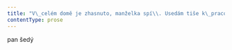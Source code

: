 ```yaml
---
title: "V\_celém domě je zhasnuto, manželka spí\\. Usedám tiše k\_pracovnímu stolu a\_na okraj čistého papíru zapisuji drobným písmem poznámku: „Preempce se dá nejobecněji definovat jako jednání, kterým se snažíme předejít uskutečnění nějaké hrozby\\.“ List papíru zastrčím do náprsní kapsy saka\\. Bude bezpečnější, pokud budu pracovat bez poznámek\\. Je to pro mne velmi nepohodlné, ale měl bych se obejít bez písemné přípravy\\. Poté co jsem zjistil, že švagr představuje zcela jasnou hrozbu, pokouším se analyzovat svoje možnosti pro preemptivní opatření\\. Pokud bych zvažoval své schopnosti a\_přednosti v\_nebezpečných a\_ohrožujících situacích, mou nejúčinnější zbraní je schopnost analýzy\\. Mám zjednodušeně řečeno předpoklady pro audit situace, vyhodnocení nebezpečí, pro takříkajíc zpravodajsko-analytické úkoly\\. Pokud jsem nyní vyhodnotil situaci ve své domácnosti a\_dospěl k\_závěru, že moje žena je pod jednou střechou se švagrem vlastně v\_trvalém ohrožení života, bylo by nejpřirozenější, abych jako znalostní pracovník předal svou analýzu situace někomu, kdo by vytvořil okamžitý strategický plán, a\_podle něj už bych podnikl potřebná obranná opatření\\. Ovšem momentálně nemám při ruce strategicky uvažujícího partnera\\. Nemám nikoho, kdo by se mohl zhostit vypracování jakékoli inteligentní strategie\\. Jestliže nemám nikoho, zbývám si jen já sám\\. V\_této situaci se nemůžu obrátit na policii, nemůžu se obrátit ani na tchána, a\_zatím dokonce ani nemůžu plně zasvětit do situace manželku\\. Jsem prostě postaven před nutnost jednat\\. Preempce je jen v\_mých rukou a\_jen na mých bedrech\\. Z\_kapsy saka na okamžik vyndám list papíru a\_čtu si svou jedinou poznámku: „Preempce se dá nejobecněji definovat jako jednání, kterým se snažíme předejít uskutečnění nějaké hrozby\\.“ Jistě, to je správně; ovšem pojem preempce bývá v\_běžném užívání například v\_mezinárodním právu chápán v\_podstatně restriktivnějším slova smyslu, než jak naznačuje tato obecná definice\\. Pojem preempce bývá nejčastěji užíván ve spojení „preemptivní válka“ či „preemptivní ozbrojený zásah“\\. Preemptivní akce však nemusí být nutně silového rázu a\_představuje škálu nástrojů, které lze použít k\_odvrácení bezprostřední hrozby\\. Škálu nástrojů, jistě\\. Celou škálu\\. Idiot by v\_situaci, kdy nabude přesvědčení o\_ohrožení ze strany švagra, chytil holomka pod krkem, zamával mu pěstí před obličejem a\_pokusil se ho zastrašit\\. „Už se o\_tobě ví, hochu, odhalil jsem tvůj úmysl a\_sleduju tě\\.“ Takový nepromyšlený krok by vedl jen ke ztrátě určitého informačního náskoku\\. „On neví, že já vím\\.“ V\_tom spočívá onen informační náskok a\_o\_ten rozhodně nehodlám přijít\\. Přímá konfrontace s\_Michalem Hromkem tedy nepřichází v\_úvahu\\. Stejně naivní by byl pokus informovat o\_nebezpečí tchána a\_dožadovat se opatření od něj\\. Ani nemusím detailně domýšlet všechny modelové situace, které by mohly nastat, pokud bych se na tchána obrátil\\. Všechny myslitelné scénáře totiž končí v\_podstatě stejně\_— tchán by nejspíš nějak hloupě a\_neobratně konfrontoval syna a\_jediným výsledkem by opět byla ztráta informačního náskoku\\. Znovu bych přišel o\_jedinou výhodu: „On neví, že já vím\\.“ No a\_pokusit se varovat manželku, to by bylo obdobně naivní\\. S\_největší pravděpodobností by odmítla uvěřit, že se ji bratr pokouší zabít, a\_hrozbu by marginalizovala\\. Kdo může s\_jistotou tvrdit, že by se dokonce před bratrem nepodřekla? Tedy shrnuto: nemohu konfrontovat švagra, nemohu informovat tchána, nemohu varovat manželku\\. Musím tedy jednat sám\\. Ano, to už jsem vlastně věděl, jen se ujišťuji\\. Přiznávám, že na malý okamžik pocítím jistou tíseň, když si uvědomím rozsah své odpovědnosti; jdu potichu do kuchyně a\_ve dřezu zapálím lístek s\_poznámkami\\. Pracovat bez poznámek! Na týden mám Michala Hromka z\_domu, dokonce za hranicemi\\. Na několik dní jsem ohrožení zcela eliminoval\\. Nebude vůbec neskromné považovat to za první strategický úspěch\\."
contentType: prose
---
```


<section>

pan šedý

</section>
